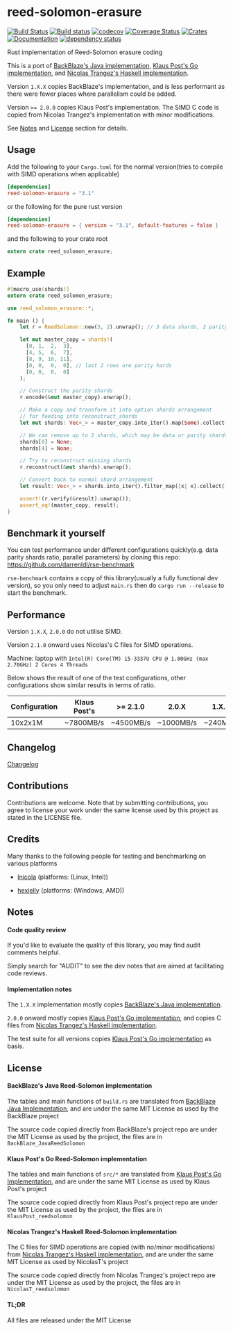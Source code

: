 # reed-solomon-erasure
[![Build Status](https://travis-ci.org/darrenldl/reed-solomon-erasure.svg?branch=master)](https://travis-ci.org/darrenldl/reed-solomon-erasure)
[![Build status](https://ci.appveyor.com/api/projects/status/47c0emjoa9bhpjlb/branch/master?svg=true)](https://ci.appveyor.com/project/darrenldl/reed-solomon-erasure/branch/master)
[![codecov](https://codecov.io/gh/darrenldl/reed-solomon-erasure/branch/master/graph/badge.svg)](https://codecov.io/gh/darrenldl/reed-solomon-erasure)
[![Coverage Status](https://coveralls.io/repos/github/darrenldl/reed-solomon-erasure/badge.svg?branch=master)](https://coveralls.io/github/darrenldl/reed-solomon-erasure?branch=master)
[![Crates](https://img.shields.io/crates/v/reed-solomon-erasure.svg)](https://crates.io/crates/reed-solomon-erasure)
[![Documentation](https://docs.rs/reed-solomon-erasure/badge.svg)](https://docs.rs/reed-solomon-erasure)
[![dependency status](https://deps.rs/repo/github/darrenldl/reed-solomon-erasure/status.svg)](https://deps.rs/repo/github/darrenldl/reed-solomon-erasure)

Rust implementation of Reed-Solomon erasure coding

This is a port of [BackBlaze's Java implementation](https://github.com/Backblaze/JavaReedSolomon), [Klaus Post's Go implementation](https://github.com/klauspost/reedsolomon), and [Nicolas Trangez's Haskell implementation](https://github.com/NicolasT/reedsolomon).

Version `1.X.X` copies BackBlaze's implementation, and is less performant as there were fewer places where parallelism could be added.

Version `>= 2.0.0` copies Klaus Post's implementation. The SIMD C code is copied from Nicolas Trangez's implementation with minor modifications.

See [Notes](#notes) and [License](#license) section for details.

## Usage
Add the following to your `Cargo.toml` for the normal version(tries to compile with SIMD operations when applicable)
```toml
[dependencies]
reed-solomon-erasure = "3.1"
```
or the following for the pure rust version
```toml
[dependencies]
reed-solomon-erasure = { version = "3.1", default-features = false }
```
and the following to your crate root
```rust
extern crate reed_solomon_erasure;
```

## Example
```rust
#[macro_use(shards)]
extern crate reed_solomon_erasure;

use reed_solomon_erasure::*;

fn main () {
    let r = ReedSolomon::new(3, 2).unwrap(); // 3 data shards, 2 parity shards

    let mut master_copy = shards!(
      [0, 1,  2,  3],
      [4, 5,  6,  7],
      [8, 9, 10, 11],
      [0, 0,  0,  0], // last 2 rows are parity hards
      [0, 0,  0,  0]
    );

    // Construct the parity shards
    r.encode(&mut master_copy).unwrap();

    // Make a copy and transform it into option shards arrangement
    // for feeding into reconstruct_shards
    let mut shards: Vec<_> = master_copy.into_iter().map(Some).collect();

    // We can remove up to 2 shards, which may be data or parity shards
    shards[0] = None;
    shards[4] = None;

    // Try to reconstruct missing shards
    r.reconstruct(&mut shards).unwrap();

    // Convert back to normal shard arrangement
    let result: Vec<_> = shards.into_iter().filter_map(|x| x).collect();

    assert!(r.verify(&result).unwrap());
    assert_eq!(master_copy, result);
}
```

## Benchmark it yourself
You can test performance under different configurations quickly(e.g. data parity shards ratio, parallel parameters)
by cloning this repo: https://github.com/darrenldl/rse-benchmark

`rse-benchmark` contains a copy of this library(usually a fully functional dev version), so you only need to adjust `main.rs`
then do `cargo run --release` to start the benchmark.

## Performance
Version `1.X.X`, `2.0.0` do not utilise SIMD.

Version `2.1.0` onward uses Nicolas's C files for SIMD operations.

Machine: laptop with `Intel(R) Core(TM) i5-3337U CPU @ 1.80GHz (max 2.70GHz) 2 Cores 4 Threads`

Below shows the result of one of the test configurations, other configurations show similar results in terms of ratio.

|Configuration| Klaus Post's | >= 2.1.0 | 2.0.X | 1.X.X |
|---|---|---|---|---|
| 10x2x1M | ~7800MB/s |~4500MB/s | ~1000MB/s | ~240MB/s |

## Changelog
[Changelog](CHANGELOG.md)

## Contributions
Contributions are welcome. Note that by submitting contributions, you agree to license your work under the same license used by this project as stated in the LICENSE file.

## Credits
Many thanks to the following people for testing and benchmarking on various platforms

  - [lnicola](https://github.com/lnicola/) (platforms: (Linux, Intel))

  - [hexjelly](https://github.com/hexjelly) (platforms: (Windows, AMD))

## Notes
#### Code quality review
If you'd like to evaluate the quality of this library, you may find audit comments helpful.

Simply search for "AUDIT" to see the dev notes that are aimed at facilitating code reviews.

#### Implementation notes
The `1.X.X` implementation mostly copies [BackBlaze's Java implementation](https://github.com/Backblaze/JavaReedSolomon).

`2.0.0` onward mostly copies [Klaus Post's Go implementation](https://github.com/klauspost/reedsolomon), and copies C files from [Nicolas Trangez's Haskell implementation](https://github.com/NicolasT/reedsolomon).

The test suite for all versions copies [Klaus Post's Go implementation](https://github.com/klauspost/reedsolomon) as basis.

## License
#### BackBlaze's Java Reed-Solomon implementation
The tables and main functions of ```build.rs``` are translated from [BackBlaze Java Implementation](https://github.com/Backblaze/JavaReedSolomon), and are under the same MIT License as used by the BackBlaze project

The source code copied directly from BackBlaze's project repo are under the MIT License as used by the project, the files are in `BackBlaze_JavaReedSolomon`

#### Klaus Post's Go Reed-Solomon implementation
The tables and main functions of ```src/*``` are translated from [Klaus Post's Go Implementation](https://github.com/klauspost/reedsolomon), and are under the same MIT License as used by Klaus Post's project

The source code copied directly from Klaus Post's project repo are under the MIT License as used by the project, the files are in `KlausPost_reedsolomon`

#### Nicolas Trangez's Haskell Reed-Solomon implementation
The C files for SIMD operations are copied (with no/minor modifications) from [Nicolas Trangez's Haskell implementation](https://github.com/NicolasT/reedsolomon), and are under the same MIT License as used by NicolasT's project

The source code copied directly from Nicolas Trangez's project repo are under the MIT License as used by the project, the files are in `NicolasT_reedsolomon`

#### TL;DR
All files are released under the MIT License
